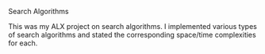 Search Algorithms

This was my ALX project on search algorithms. I implemented various types of search algorithms and stated the corresponding space/time complexities for each.
